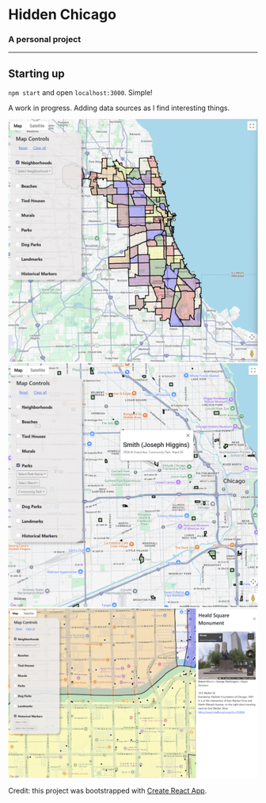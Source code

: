# Hidden Chicago
### A personal project

---
## Starting up

`npm start` and open `localhost:3000`. Simple!

A work in progress. Adding data sources as I find interesting things.

![img1.png](public/imgs/img1.png)
![img2.png](public/imgs/img2.png)
![img3.png](public/imgs/img3.png)

Credit: this project was bootstrapped with [Create React App](https://github.com/facebook/create-react-app).
